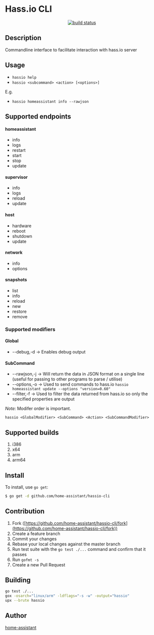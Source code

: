 # Hass.io CLI

<p align="center">
<a href="https://travis-ci.org/home-assistant/hassio-cli">
        <img src="https://travis-ci.org/home-assistant/hassio-cli.svg?branch=master"
            alt="build status"></a>
</p>



## Description

Commandline interface to facilitate interaction with hass.io server

## Usage
- `hassio help`
- `hassio <subcommand> <action> [<options>]`

E.g.
- `hassio homeassistant info --rawjson`   

## Supported endpoints
#### homeassistant
- info
- logs
- restart
- start
- stop
- update

#### supervisor
- info
- logs
- reload
- update

#### host
- hardware
- reboot
- shutdown
- update

#### network
- info
- options

#### snapshots
- list
- info
- reload
- new
- restore
- remove


### Supported modifiers
#### Global
- --debug,-d -> Enables debug output

#### SubCommand
- --rawjson,-j -> Will return the data in JSON format on a 
                    single line (useful for passing to other 
                    programs to parse / utilise)
- --options,-o -> Used to send commands to hass.io `hassio homeassistant update --options "version=0.60"`
- --filter,-f  -> Used to filter the data returned from hass.io so only the specified properties are output

*Note:* Modifer order is important.

`hassio <GlobalModifier> <SubCommand> <Action> <SubCommandModifier>`
 
## Supported builds

1. i386
1. x64
1. arm
1. arm64

## Install

To install, use `go get`:

```bash
$ go get -d github.com/home-assistant/hassio-cli
```

## Contribution

1. Fork ([https://github.com/home-assistant/hassio-cli/fork](https://github.com/home-assistant/hassio-cli/fork))
1. Create a feature branch
1. Commit your changes
1. Rebase your local changes against the master branch
1. Run test suite with the `go test ./...` command and confirm that it passes
1. Run `gofmt -s`
1. Create a new Pull Request


## Building
```bash
go test ./...
gox -osarch="linux/arm" -ldflags="-s -w" -output="hassio"
upx --brute hassio
```

## Author

[home-assistant](https://github.com/home-assistant)

